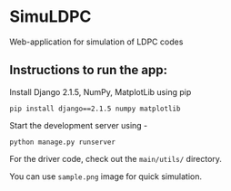 # SimuLDPC
Web-application for simulation of LDPC codes

## Instructions to run the app:

Install Django 2.1.5, NumPy, MatplotLib using pip

```
pip install django==2.1.5 numpy matplotlib
 ```
 
 Start the development server using - 
 
 ```
 python manage.py runserver
 ```
 For the driver code, check out the ```main/utils/``` directory.
 
 You can use ```sample.png``` image for quick simulation.
